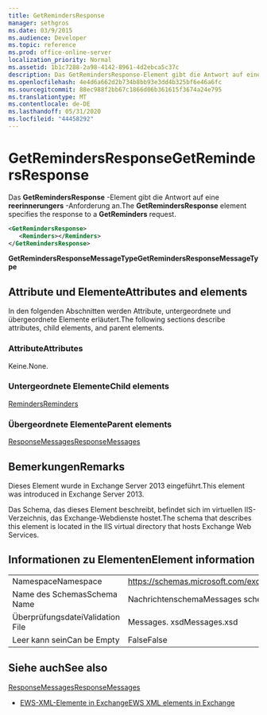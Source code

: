 ```yaml
---
title: GetRemindersResponse
manager: sethgros
ms.date: 03/9/2015
ms.audience: Developer
ms.topic: reference
ms.prod: office-online-server
localization_priority: Normal
ms.assetid: 1b1c7288-2a98-4142-8961-4d2ebca5c37c
description: Das GetRemindersResponse-Element gibt die Antwort auf eine reerinnerungers-Anforderung an.
ms.openlocfilehash: 4e4d6a662d2b734b8bb93e3dd4b325bf6e46a6fc
ms.sourcegitcommit: 88ec988f2bb67c1866d06b361615f3674a24e795
ms.translationtype: MT
ms.contentlocale: de-DE
ms.lasthandoff: 05/31/2020
ms.locfileid: "44458292"
---
```

# <a name="getremindersresponse"></a><span data-ttu-id="13db2-103">GetRemindersResponse</span><span class="sxs-lookup"><span data-stu-id="13db2-103">GetRemindersResponse</span></span>

<span data-ttu-id="13db2-104">Das **GetRemindersResponse** -Element gibt die Antwort auf eine **reerinnerungers** -Anforderung an.</span><span class="sxs-lookup"><span data-stu-id="13db2-104">The **GetRemindersResponse** element specifies the response to a **GetReminders** request.</span></span> 
  
```XML
<GetRemindersResponse>
   <Reminders></Reminders>
</GetRemindersResponse>

```

 <span data-ttu-id="13db2-105">**GetRemindersResponseMessageType**</span><span class="sxs-lookup"><span data-stu-id="13db2-105">**GetRemindersResponseMessageType**</span></span>
## <a name="attributes-and-elements"></a><span data-ttu-id="13db2-106">Attribute und Elemente</span><span class="sxs-lookup"><span data-stu-id="13db2-106">Attributes and elements</span></span>

<span data-ttu-id="13db2-107">In den folgenden Abschnitten werden Attribute, untergeordnete und übergeordnete Elemente erläutert.</span><span class="sxs-lookup"><span data-stu-id="13db2-107">The following sections describe attributes, child elements, and parent elements.</span></span>
  
### <a name="attributes"></a><span data-ttu-id="13db2-108">Attribute</span><span class="sxs-lookup"><span data-stu-id="13db2-108">Attributes</span></span>

<span data-ttu-id="13db2-109">Keine.</span><span class="sxs-lookup"><span data-stu-id="13db2-109">None.</span></span>
  
### <a name="child-elements"></a><span data-ttu-id="13db2-110">Untergeordnete Elemente</span><span class="sxs-lookup"><span data-stu-id="13db2-110">Child elements</span></span>

[<span data-ttu-id="13db2-111">Reminders</span><span class="sxs-lookup"><span data-stu-id="13db2-111">Reminders</span></span>](reminders.md)
  
### <a name="parent-elements"></a><span data-ttu-id="13db2-112">Übergeordnete Elemente</span><span class="sxs-lookup"><span data-stu-id="13db2-112">Parent elements</span></span>

[<span data-ttu-id="13db2-113">ResponseMessages</span><span class="sxs-lookup"><span data-stu-id="13db2-113">ResponseMessages</span></span>](responsemessages.md)
  
## <a name="remarks"></a><span data-ttu-id="13db2-114">Bemerkungen</span><span class="sxs-lookup"><span data-stu-id="13db2-114">Remarks</span></span>

<span data-ttu-id="13db2-115">Dieses Element wurde in Exchange Server 2013 eingeführt.</span><span class="sxs-lookup"><span data-stu-id="13db2-115">This element was introduced in Exchange Server 2013.</span></span>
  
<span data-ttu-id="13db2-116">Das Schema, das dieses Element beschreibt, befindet sich im virtuellen IIS-Verzeichnis, das Exchange-Webdienste hostet.</span><span class="sxs-lookup"><span data-stu-id="13db2-116">The schema that describes this element is located in the IIS virtual directory that hosts Exchange Web Services.</span></span>
  
## <a name="element-information"></a><span data-ttu-id="13db2-117">Informationen zu Elementen</span><span class="sxs-lookup"><span data-stu-id="13db2-117">Element information</span></span>

|||
|:-----|:-----|
|<span data-ttu-id="13db2-118">Namespace</span><span class="sxs-lookup"><span data-stu-id="13db2-118">Namespace</span></span>  <br/> |https://schemas.microsoft.com/exchange/services/2006/messages  <br/> |
|<span data-ttu-id="13db2-119">Name des Schemas</span><span class="sxs-lookup"><span data-stu-id="13db2-119">Schema Name</span></span>  <br/> |<span data-ttu-id="13db2-120">Nachrichtenschema</span><span class="sxs-lookup"><span data-stu-id="13db2-120">Messages schema</span></span>  <br/> |
|<span data-ttu-id="13db2-121">Überprüfungsdatei</span><span class="sxs-lookup"><span data-stu-id="13db2-121">Validation File</span></span>  <br/> |<span data-ttu-id="13db2-122">Messages. xsd</span><span class="sxs-lookup"><span data-stu-id="13db2-122">Messages.xsd</span></span>  <br/> |
|<span data-ttu-id="13db2-123">Leer kann sein</span><span class="sxs-lookup"><span data-stu-id="13db2-123">Can be Empty</span></span>  <br/> |<span data-ttu-id="13db2-124">False</span><span class="sxs-lookup"><span data-stu-id="13db2-124">False</span></span>  <br/> |
   
## <a name="see-also"></a><span data-ttu-id="13db2-125">Siehe auch</span><span class="sxs-lookup"><span data-stu-id="13db2-125">See also</span></span>



[<span data-ttu-id="13db2-126">ResponseMessages</span><span class="sxs-lookup"><span data-stu-id="13db2-126">ResponseMessages</span></span>](responsemessages.md)


- [<span data-ttu-id="13db2-127">EWS-XML-Elemente in Exchange</span><span class="sxs-lookup"><span data-stu-id="13db2-127">EWS XML elements in Exchange</span></span>](ews-xml-elements-in-exchange.md)

